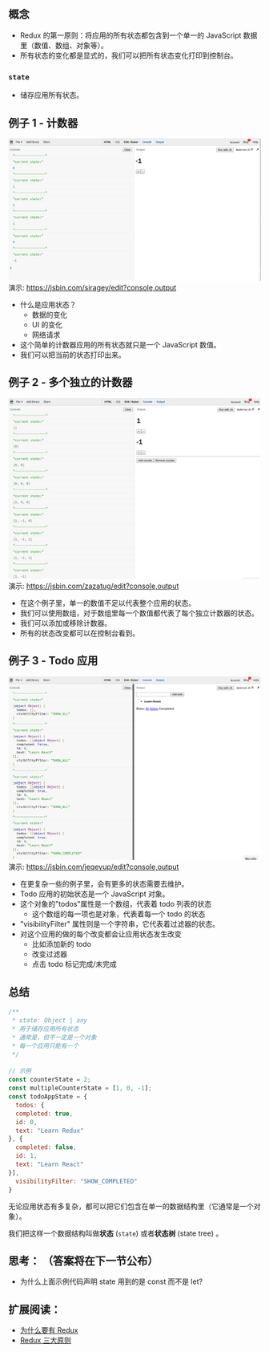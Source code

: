 <div class="dplayer-container">
  <div
    id="dplayer"
    class="dplayer"
    style="margin-bottom: 20px;"
    data-id="[01] 不可变的单一状态"
    data-video="http://o71w1wc99.bkt.clouddn.com/01.mp4"
    data-subtitle="http://o71w1wc99.bkt.clouddn.com/01.vtt?v0.0.1"
    data-cover="http://o71w1wc99.bkt.clouddn.com/01.jpg?v0.0.1"
  ></div>
</div>

<script defer src="./js/DPlayer.min.js"></script>
<script defer src="./js/dplayer.js"></script>

## 概念
- Redux 的第一原则：将应用的所有状态都包含到一个单一的 JavaScript 数据里（数值、数组、对象等）。
- 所有状态的变化都是显式的，我们可以把所有状态变化打印到控制台。

### `state`
- 储存应用所有状态。

## 例子 1 - 计数器

![Counter demo screenshot][Lesson-1_Counter-screenshot]
演示: https://jsbin.com/siragey/edit?console,output

- 什么是应用状态？
  - 数据的变化
  - UI 的变化
  - 网络请求
- 这个简单的计数器应用的所有状态就只是一个 JavaScript 数值。
- 我们可以把当前的状态打印出来。

## 例子 2 - 多个独立的计数器

![Multiple counters demo screenshot][Lesson-1_Multiple-counters-screenshot]
演示: https://jsbin.com/zazatug/edit?console,output

- 在这个例子里，单一的数值不足以代表整个应用的状态。
- 我们可以使用数组，对于数组里每一个数值都代表了每个独立计数器的状态。
- 我们可以添加或移除计数器。
- 所有的状态改变都可以在控制台看到。

## 例子 3 - Todo 应用

![Todo App demo screenshot][Lesson-1_Todo-App-screenshot]
演示: https://jsbin.com/jeqeyup/edit?console,output

- 在更复杂一些的例子里，会有更多的状态需要去维护。
- Todo 应用的初始状态是一个 JavaScript 对象。
- 这个对象的"todos"属性是一个数组，代表着 todo 列表的状态
  - 这个数组的每一项也是对象，代表着每一个 todo 的状态
- "visibilityFilter" 属性则是一个字符串，它代表着过滤器的状态。
- 对这个应用的做的每个改变都会让应用状态发生改变
  - 比如添加新的 todo
  - 改变过滤器
  - 点击 todo 标记完成/未完成

## 总结

```js
/**
 * state: Object | any
 * 用于储存应用所有状态
 * 通常是，但不一定是一个对象
 * 每一个应用只能有一个
 */
 
// 示例
const counterState = 2;
const multipleCounterState = [1, 0, -1];
const todoAppState = {
  todos: {
  completed: true,
  id: 0,
  text: "Learn Redux"
}, {
  completed: false,
  id: 1,
  text: "Learn React"
}],
  visibilityFilter: "SHOW_COMPLETED"
}
```

无论应用状态有多复杂，都可以把它们包含在单一的数据结构里（它通常是一个对象）。

我们把这样一个数据结构叫做**状态** (`state`) 或者**状态树** (state tree) 。

## 思考： （答案将在下一节公布）

- 为什么上面示例代码声明 state 用到的是 const 而不是 let? 

## 扩展阅读：

- [为什么要有 Redux](http://cn.redux.js.org/docs/introduction/Motivation.html)
- [Redux 三大原则](http://cn.redux.js.org/docs/introduction/ThreePrinciples.html)

[Lesson-1_Counter-screenshot]: ./screenshots/Lesson-1_Counter-screenshot.png

[Lesson-1_Multiple-counters-screenshot]: ./screenshots/Lesson-1_Multiple-counters-screenshot.png

[Lesson-1_Todo-App-screenshot]: ./screenshots/Lesson-1_Todo-App-screenshot.png

<style>{% include "./css/dplayer.css" %}</style>
